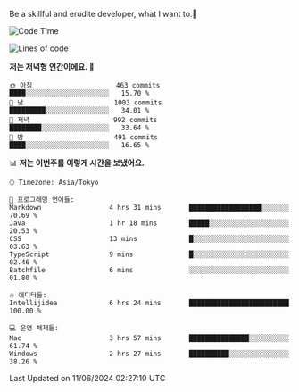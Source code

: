 Be a skillful and erudite developer, what I want to.👶

<!--START_SECTION:waka-->
![Code Time](http://img.shields.io/badge/Code%20Time-868%20hrs%2013%20mins-blue)

![Lines of code](https://img.shields.io/badge/%EC%A0%80%EB%8A%94%20%EC%97%AC%ED%83%9C%EA%B9%8C%EC%A7%80%20-2.3%20million%20%EC%A4%84%EC%9D%98%20%EC%BD%94%EB%93%9C%EB%A5%BC%20%EC%9E%91%EC%84%B1%ED%96%88%EC%96%B4%EC%9A%94.-blue)

**저는 저녁형 인간이에요. 🦉** 

```text
🌞 아침                     463 commits         ████░░░░░░░░░░░░░░░░░░░░░   15.70 % 
🌆 낮　                     1003 commits        █████████░░░░░░░░░░░░░░░░   34.01 % 
🌃 저녁                     992 commits         ████████░░░░░░░░░░░░░░░░░   33.64 % 
🌙 밤　                     491 commits         ████░░░░░░░░░░░░░░░░░░░░░   16.65 % 
```


📊 **저는 이번주를 이렇게 시간을 보냈어요.** 

```text
🕑︎ Timezone: Asia/Tokyo

💬 프로그래밍 언어들: 
Markdown                 4 hrs 31 mins       ██████████████████░░░░░░░   70.69 % 
Java                     1 hr 18 mins        █████░░░░░░░░░░░░░░░░░░░░   20.53 % 
CSS                      13 mins             █░░░░░░░░░░░░░░░░░░░░░░░░   03.63 % 
TypeScript               9 mins              █░░░░░░░░░░░░░░░░░░░░░░░░   02.46 % 
Batchfile                6 mins              ░░░░░░░░░░░░░░░░░░░░░░░░░   01.80 % 

🔥 에디터들: 
Intellijidea             6 hrs 24 mins       █████████████████████████   100.00 % 

💻 운영 체제들: 
Mac                      3 hrs 57 mins       ███████████████░░░░░░░░░░   61.74 % 
Windows                  2 hrs 27 mins       ██████████░░░░░░░░░░░░░░░   38.26 % 
```


 Last Updated on 11/06/2024 02:27:10 UTC
<!--END_SECTION:waka-->
